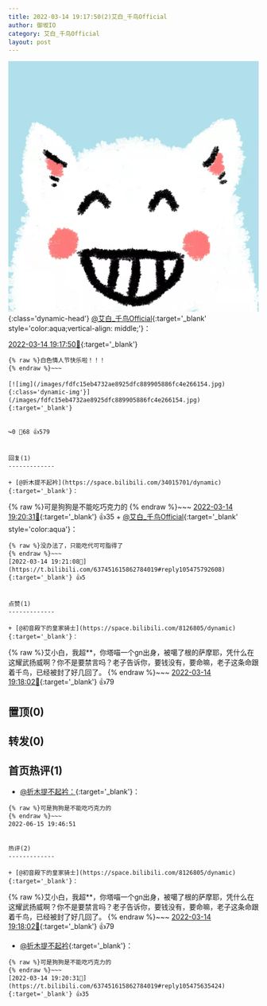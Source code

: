 ```yaml
---
title: 2022-03-14 19:17:50(2)艾白_千鸟Official
author: 御坂IO
category: 艾白_千鸟Official
layout: post
---
```


![img](/images/9ae8b9445fd0665cc014d9080156a45271be73c6.jpg){:class='dynamic-head'}
[@艾白_千鸟Official](https://space.bilibili.com/334537711/dynamic){:target='_blank' style='color:aqua;vertical-align: middle;'}：

[2022-03-14 19:17:50🔗](https://t.bilibili.com/637451615862784019){:target='_blank'}

~~~
{% raw %}白色情人节快乐啦！！！
{% endraw %}~~~

[![img](/images/fdfc15eb4732ae8925dfc889905886fc4e266154.jpg){:class='dynamic-img'}](/images/fdfc15eb4732ae8925dfc889905886fc4e266154.jpg){:target='_blank'}


↪️0 💬68 👍579


回复(1)
-------------

+ [@折木提不起衿](https://space.bilibili.com/34015701/dynamic){:target='_blank'}：
~~~
{% raw %}可是狗狗是不能吃巧克力的
{% endraw %}~~~
[2022-03-14 19:20:31🔗](https://t.bilibili.com/637451615862784019#reply105475635424){:target='_blank'} 👍35
    + [@艾白_千鸟Official](https://space.bilibili.com/334537711/dynamic){:target='_blank' style='color:aqua'}：
~~~
{% raw %}没办法了，只能吃代可可脂得了
{% endraw %}~~~
[2022-03-14 19:21:08🔗](https://t.bilibili.com/637451615862784019#reply105475792608){:target='_blank'} 👍5


点赞(1)
-------------

+ [@初音殿下的皇家骑士](https://space.bilibili.com/8126805/dynamic){:target='_blank'}：
~~~
{% raw %}艾小白，我超**，你塔喵一个gn出身，被噶了根的萨摩耶，凭什么在这耀武扬威啊？你不是要禁言吗？老子告诉你，要钱没有，要命嘛，老子这条命跟着千鸟，已经被封了好几回了。
{% endraw %}~~~
[2022-03-14 19:18:02🔗](https://t.bilibili.com/637451615862784019#reply105475524048){:target='_blank'} 👍79


置顶(0)
-------------



转发(0)
-------------



首页热评(1)
-------------

+ [@折木提不起衿：](https://space.bilibili.com/34015701/dynamic){:target='_blank'}：
~~~
{% raw %}可是狗狗是不能吃巧克力的
{% endraw %}~~~
2022-06-15 19:46:51


热评(2)
-------------

+ [@初音殿下的皇家骑士](https://space.bilibili.com/8126805/dynamic){:target='_blank'}：
~~~
{% raw %}艾小白，我超**，你塔喵一个gn出身，被噶了根的萨摩耶，凭什么在这耀武扬威啊？你不是要禁言吗？老子告诉你，要钱没有，要命嘛，老子这条命跟着千鸟，已经被封了好几回了。
{% endraw %}~~~
[2022-03-14 19:18:02🔗](https://t.bilibili.com/637451615862784019#reply105475524048){:target='_blank'} 👍79
+ [@折木提不起衿](https://space.bilibili.com/34015701/dynamic){:target='_blank'}：
~~~
{% raw %}可是狗狗是不能吃巧克力的
{% endraw %}~~~
[2022-03-14 19:20:31🔗](https://t.bilibili.com/637451615862784019#reply105475635424){:target='_blank'} 👍35


